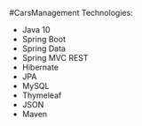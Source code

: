 #CarsManagement
Technologies:
<ul>
    <li>Java 10</li>
    <li>Spring Boot</li>
    <li>Spring Data</li>
    <li>Spring MVC REST</li>
    <li>Hibernate</li>
    <li>JPA</li>
    <li>MySQL</li>
    <li>Thymeleaf</li>
    <li>JSON</li>
    <li>Maven</li>
</ul>
